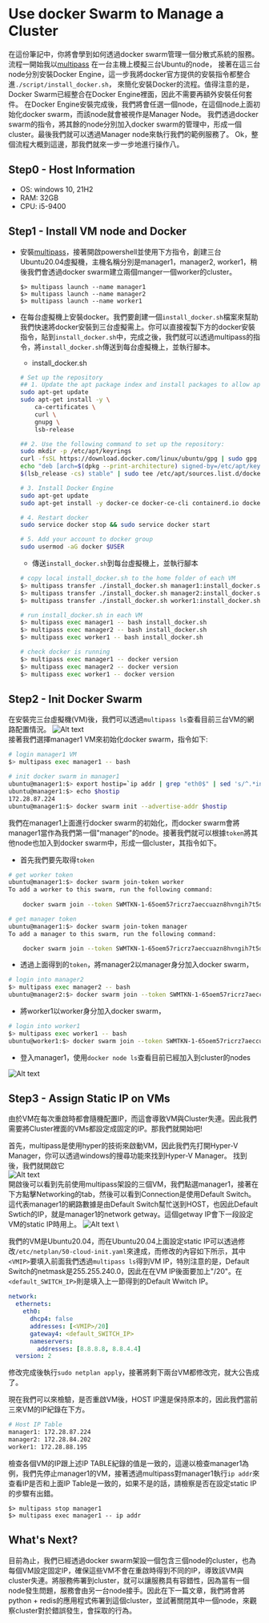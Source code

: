 # Use docker Swarm to Manage a Cluster

在這份筆記中，你將會學到如何透過docker swarm管理一個分散式系統的服務。流程一開始我以[multipass](https://multipass.run/) 在一台主機上模擬三台Ubuntu的node，
接著在這三台node分別安裝Docker Engine，這一步我將docker官方提供的安裝指令都整合進`./script/install_docker.sh`， 
來簡化安裝Docker的流程。值得注意的是，Docker Swarm已經整合在Docker Engine裡面，因此不需要再額外安裝任何套件。
在Docker Engine安裝完成後，我們將會任選一個node，在這個node上面初始化docker swarm，而該node就會被視作是Manager Node。
我們透過docker swarm的指令，將其餘的node分別加入docker swarm的管理中，形成一個cluster。最後我們就可以透過Manager node來執行我們的範例服務了。
Ok，整個流程大概到這邊，那我們就來一步一步地進行操作八。

## Step0 - Host Information
- OS: windows 10, 21H2
- RAM: 32GB
- CPU: i5-9400

## Step1 - Install VM node and Docker
- 安裝[multipass](https://multipass.run/)，接著開啟powershell並使用下方指令，創建三台Ubuntu20.04虛擬機，主機名稱分別是manager1，manager2, worker1，稍後我們會透過docker swarm建立兩個manger一個worker的cluster。
    ```
    $> multipass launch --name manager1
    $> multipass launch --name manager2
    $> multipass launch --name worker1
    ```


- 在每台虛擬機上安裝docker。我們要創建一個`install_docker.sh`檔案來幫助我們快速將docker安裝到三台虛擬需上。你可以直接複製下方的docker安裝指令，貼到`install_docker.sh`中，完成之後，我們就可以透過multipass的指令，將`install_docker.sh`傳送到每台虛擬機上，並執行腳本。
    - install_docker.sh
    ```bash
    # Set up the repository
    ## 1. Update the apt package index and install packages to allow apt to use a repository over HTTPS:
    sudo apt-get update
    sudo apt-get install -y \
        ca-certificates \
        curl \
        gnupg \
        lsb-release

    ## 2. Use the following command to set up the repository:
    sudo mkdir -p /etc/apt/keyrings
    curl -fsSL https://download.docker.com/linux/ubuntu/gpg | sudo gpg --dearmor -o /etc/apt/keyrings/docker.gpg
    echo "deb [arch=$(dpkg --print-architecture) signed-by=/etc/apt/keyrings/docker.gpg] https://download.docker.com/linux/ubuntu \
    $(lsb_release -cs) stable" | sudo tee /etc/apt/sources.list.d/docker.list > /dev/null

    # 3. Install Docker Engine
    sudo apt-get update
    sudo apt-get install -y docker-ce docker-ce-cli containerd.io docker-compose-plugin

    # 4. Restart docker
    sudo service docker stop && sudo service docker start

    # 5. Add your account to docker group
    sudo usermod -aG docker $USER
    ```
    - 傳送`install_docker.sh`到每台虛擬機上，並執行腳本
    ```bash
    # copy local install_docker.sh to the home folder of each VM
    $> multipass transfer ./install_docker.sh manager1:install_docker.sh
    $> multipass transfer ./install_docker.sh manager2:install_docker.sh
    $> multipass transfer ./install_docker.sh worker1:install_docker.sh

    # run install_docker.sh in each VM
    $> multipass exec manager1 -- bash install_docker.sh
    $> multipass exec manager2 -- bash install_docker.sh
    $> multipass exec worker1 -- bash install_docker.sh

    # check docker is running
    $> multipass exec manager1 -- docker version
    $> multipass exec manager2 -- docker version
    $> multipass exec worker1 -- docker version
    ```

## Step2 - Init Docker Swarm
在安裝完三台虛擬機(VM)後，我們可以透過`multipass ls`查看目前三台VM的網路配置情況。
<img src="imgs/multipass_ls.PNG" alt="Alt text" title="multipass ls"> \
接著我們選擇manager1 VM來初始化docker swarm，指令如下:
```bash
# login manager1 VM
$> multipass exec manager1 -- bash

# init docker swarm in manager1
ubuntu@manager1:$> export hostip=`ip addr | grep "eth0$" | sed 's/^.*inet //g' | sed 's/\/.* brd.*//g '`
ubuntu@manager1:$> echo $hostip
172.28.87.224
ubuntu@manager1:$> docker swarm init --advertise-addr $hostip

```
我們在manager1上面進行docker swarm的初始化，而docker swarm會將manager1當作為我們第一個"manager"的node。接著我們就可以根據`token`將其他node也加入到docker swarm中，形成一個cluster，其指令如下。
    
- 首先我們要先取得`token`
```bash
# get worker token
ubuntu@manager1:$> docker swarm join-token worker
To add a worker to this swarm, run the following command:
    
    docker swarm join --token SWMTKN-1-65oem57ricrz7aeccuazn8hvngih7t5dx2cetno4j66ud56444-djl8zhzacjm3b77rqpzajtl90 172.28.87.224:2377

# get manager token
ubuntu@manager1:$> docker swarm join-token manager
To add a manager to this swarm, run the following command:

    docker swarm join --token SWMTKN-1-65oem57ricrz7aeccuazn8hvngih7t5dx2cetno4j66ud56444-4s6o6buqswmwjwnm6tm0209hg 172.28.87.224:2377
```

- 透過上面得到的`token`，將manager2以manager身分加入docker swarm，
```bash
# login into manager2
$> multipass exec manager2 -- bash
ubuntu@manager2:$> docker swarm join --token SWMTKN-1-65oem57ricrz7aeccuazn8hvngih7t5dx2cetno4j66ud56444-4s6o6buqswmwjwnm6tm0209hg 172.28.87.224:2377
```

- 將worker1以worker身分加入docker swarm，
```bash
# login into worker1
$> multipass exec worker1 -- bash
ubuntu@worker1:$> docker swarm join --token SWMTKN-1-65oem57ricrz7aeccuazn8hvngih7t5dx2cetno4j66ud56444-djl8zhzacjm3b77rqpzajtl90 172.28.87.224:2377
```

- 登入manager1，使用`docker node ls`查看目前已經加入到cluster的nodes
<img src="imgs/docker_node_ls.PNG" alt="Alt text" title="multipass ls">

## Step3 - Assign Static IP on VMs
由於VM在每次重啟時都會隨機配置IP，而這會導致VM與Cluster失連。因此我們需要將Cluster裡面的VMs都設定成固定的IP。那我們就開始吧! 

首先，multipass是使用hyper的技術來啟動VM，因此我們先打開Hyper-V Manager，你可以透過windows的搜尋功能來找到Hyper-V Manager。 找到後，我們就開啟它\
<img src="imgs/hyperv_manager.PNG" alt="Alt text" title="multipass ls"> \
開啟後可以看到先前使用multipass架設的三個VM，我們點選manager1，接著在下方點擊Networking的tab，然後可以看到Connection是使用Default Switch。這代表manager1的網路數據是由Default Switch幫忙送到HOST，也因此Default Swtich的IP，就是manager1的network getway。這個getway IP會下一段設定VM的static IP時用上。
<img src="imgs/hyperv_manager_detail.PNG" alt="Alt text" title="multipass ls"> \

我們的VM是Ubuntu20.04，而在Ubuntu20.04上面設定static IP可以透過修改`/etc/netplan/50-cloud-init.yaml`來達成，而修改的內容如下所示，其中`<VMIP>`要填入前面我們透過`multipass ls`得到VM IP，特別注意的是，Default Switch的netmask是255.255.240.0，因此在在VM IP後面要加上"/20"。在`<default_SWITCH_IP>`則是填入上一節得到的Default Wwitch IP。
```yaml
network:
  ethernets:
    eth0:
      dhcp4: false
      addresses: [<VMIP>/20]
      gateway4: <default_SWITCH_IP>
      nameservers:
        addresses: [8.8.8.8, 8.8.4.4]
  version: 2
```
修改完成後執行`sudo netplan apply`，接著將剩下兩台VM都修改完，就大公告成了。

現在我們可以來檢驗，是否重啟VM後，HOST IP還是保持原本的，因此我們當前三來VM的IP紀錄在下方。
```bash
# Host IP Table
manager1: 172.28.87.224
manager2: 172.28.84.202
worker1: 172.28.88.195
```
檢查各個VM的IP跟上述IP TABLE紀錄的值是一致的，這邊以檢查manager1為例，我們先停止manager1的VM，接著透過multipass對manager1執行`ip addr`來查看IP是否和上面IP Table是一致的，如果不是的話，請檢察是否在設定static IP的步驟有出錯。
```
$> multipass stop manager1
$> multipass exec manager1 -- ip addr
```

## What's Next?
目前為止，我們已經透過docker swarm架設一個包含三個node的cluster，也為每個VM設定固定IP，確保這些VM不會在重啟時得到不同的IP，導致該VM與cluster失連。將服務佈署到cluster，就可以讓服務具有容錯性，因為當有一個node發生問題，服務會由另一台node接手。因此在下一篇文章，我們將會將python + redis的應用程式佈署到這個cluster，並試著關閉其中一個node，來觀察cluster對於錯誤發生，會採取的行為。